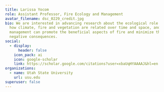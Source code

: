```yaml
---
title: Larissa Yocom
role: Assistant Professor, Fire Ecology and Management
avatar_filename: dsc_0229_credit.jpg
bio: We are interested in advancing research about the ecological role of fire,
  how climate, fire and vegetation are related over time and space, and how
  management can promote the beneficial aspects of fire and minimize the
  negative consequences.
social:
  - display:
      header: false
    icon_pack: ai
    icon: google-scholar
    link: https://scholar.google.com/citations?user=xbaUqHYAAAAJ&hl=en
organizations:
  - name: Utah State University
    url: usu.edu
superuser: false
---
```

